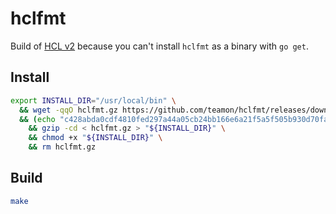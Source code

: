 # hclfmt

Build of [HCL v2](https://github.com/hashicorp/hcl/tree/hcl2) because you can't install `hclfmt` as a binary with `go get`.

## Install

```bash
export INSTALL_DIR="/usr/local/bin" \
  && wget -qqO hclfmt.gz https://github.com/teamon/hclfmt/releases/download/v0.0.1/hclfmt_0.0.1_Linux_x86_64.gz \
  && (echo "c428abda0cdf4810fed297a44a05cb24bb166e6a21f5a5f505b930d70faa8ddc  hclfmt.gz" | sha256sum -c) \
	&& gzip -cd < hclfmt.gz > "${INSTALL_DIR}" \
	&& chmod +x "${INSTALL_DIR}" \
	&& rm hclfmt.gz
```

## Build

```bash
make
```
